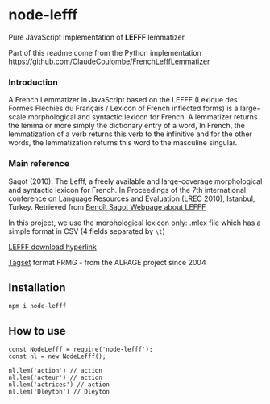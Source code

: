 # node-lefff

Pure JavaScript implementation of **LEFFF** lemmatizer.

Part of this readme come from the Python implementation https://github.com/ClaudeCoulombe/FrenchLefffLemmatizer

### Introduction

A French Lemmatizer in JavaScript based on the LEFFF (Lexique des Formes Fléchies du Français / Lexicon of French inflected forms) is a large-scale morphological and syntactic lexicon for French. A lemmatizer returns the lemma or more simply the dictionary entry of a word, In French, the lemmatization of a verb returns this verb to the infinitive and for the other words, the lemmatization returns this word to the masculine singular.

### Main reference

Sagot (2010). The Lefff, a freely available and large-coverage morphological and syntactic lexicon for French. 
In Proceedings of the 7th international conference on Language Resources and Evaluation (LREC 2010), Istanbul, Turkey.
Retrieved from [Benoît Sagot Webpage about LEFFF](http://alpage.inria.fr/~sagot/lefff-en.html)

In this project, we use the morphological lexicon only: 
.mlex file which has a simple format in CSV (4 fields separated by `\t`)

[LEFFF download hyperlink](https://gforge.inria.fr/frs/download.php/file/34601/lefff-3.4.mlex.tgz)

[Tagset](http://alpage.inria.fr/frmgwiki/content/tagset-frmg) format FRMG - from the ALPAGE project since 2004

## Installation

    npm i node-lefff

## How to use

    const NodeLefff = require('node-lefff');
    const nl = new NodeLefff();
    
    nl.lem('action') // action
    nl.lem('acteur') // action
    nl.lem('actrices') // action
    nl.lem('Dleyton') // Dleyton
  